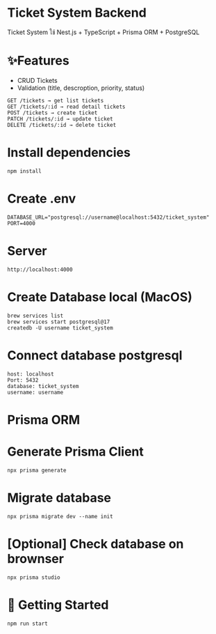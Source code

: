 # Ticket System Backend
Ticket System ใช้ Nest.js + TypeScript + Prisma ORM + PostgreSQL

# ✨Features
- CRUD Tickets
- Validation (title, descroption, priority, status)
```
GET /tickets → get list tickets
GET /tickets/:id → read detail tickets
POST /tickets → create ticket 
PATCH /tickets/:id → update ticket
DELETE /tickets/:id → delete ticket
```

# Install dependencies
```
npm install
```

# Create .env
```
DATABASE_URL="postgresql://username@localhost:5432/ticket_system"
PORT=4000
```
# Server
```
http://localhost:4000
```

# Create Database local (MacOS)
```
brew services list
brew services start postgresql@17
createdb -U username ticket_system
```
# Connect database postgresql
```
host: localhost
Port: 5432
database: ticket_system
username: username
```

# Prisma ORM
# Generate Prisma Client
```
npx prisma generate
```
# Migrate database
```
npx prisma migrate dev --name init
```
# [Optional] Check database on brownser
```
npx prisma studio
```

# 🚀 Getting Started
```
npm run start
```